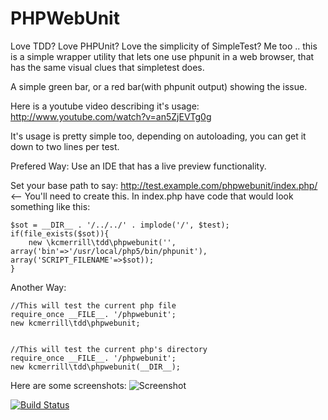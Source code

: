 <h1>PHPWebUnit</h1>
Love TDD? Love PHPUnit? Love the simplicity of SimpleTest?
Me too .. this is a simple wrapper utility that lets one use phpunit in a web browser, that has the same visual clues that simpletest does.

A simple green bar, or a red bar(with phpunit output) showing the issue.

Here is a youtube video describing it's usage: http://www.youtube.com/watch?v=an5ZjEVTg0g

It's usage is pretty simple too, depending on autoloading, you can get it down to two lines per test.

Prefered Way:
Use an IDE that has a live preview functionality. 

Set your base path to say: http://test.example.com/phpwebunit/index.php/ <-- You'll need to create this.
In index.php have code that would look something like this:


```
$sot = __DIR__ . '/../../' . implode('/', $test);
if(file_exists($sot)){
    new \kcmerrill\tdd\phpwebunit('', array('bin'=>'/usr/local/php5/bin/phpunit'), array('SCRIPT_FILENAME'=>$sot));
}
```

Another Way:
```
//This will test the current php file
require_once __FILE__. '/phpwebunit';
new kcmerrill\tdd\phpwebunit;


//This will test the current php's directory
require_once __FILE__. '/phpwebunit';
new kcmerrill\tdd\phpwebunit(__DIR__);
```



Here are some screenshots:
![Screenshot](https://raw.github.com/kcmerrill/phpwebunit/master/examples/screenshot.png)

[![Build Status](https://travis-ci.org/kcmerrill/phpwebunit.png?branch=master)](https://travis-ci.org/kcmerrill/phpwebunit)
